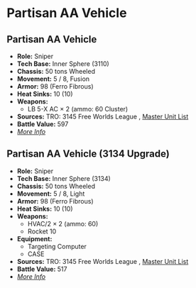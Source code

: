 # Partisan AA Vehicle 

## Partisan AA Vehicle 

- **Role:** Sniper 
- **Tech Base:** Inner Sphere (3110) 
- **Chassis:** 50 tons Wheeled 
- **Movement:** 5 / 8, Fusion 
- **Armor:** 98 (Ferro Fibrous) 
- **Heat Sinks:** 10 (10) 
- **Weapons:** 
  - LB 5-X AC × 2 (ammo: 60 Cluster) 
- **Sources:** TRO: 3145 Free Worlds League , [Master Unit List](http://masterunitlist.info/Unit/Details/6494) 
- **Battle Value:** 597 
- [*More Info*](partisan_aa_vehicle/partisan_aa_vehicle.md) 

## Partisan AA Vehicle (3134 Upgrade) 

- **Role:** Sniper 
- **Tech Base:** Inner Sphere (3134) 
- **Chassis:** 50 tons Wheeled 
- **Movement:** 5 / 8, Light 
- **Armor:** 98 (Ferro Fibrous) 
- **Heat Sinks:** 10 (10) 
- **Weapons:** 
  - HVAC/2 × 2 (ammo: 60) 
  - Rocket 10 
- **Equipment:** 
  - Targeting Computer 
  - CASE 
- **Sources:** TRO: 3145 Free Worlds League , [Master Unit List](http://masterunitlist.info/Unit/Details/6495) 
- **Battle Value:** 517 
- [*More Info*](partisan_aa_vehicle/partisan_aa_vehicle_3134_upgrade.md) 


